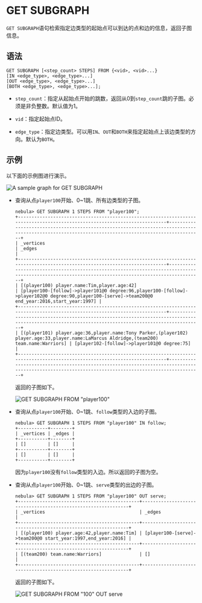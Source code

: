 # GET SUBGRAPH

`GET SUBGRAPH`语句检索指定边类型的起始点可以到达的点和边的信息，返回子图信息。

## 语法

```ngql
GET SUBGRAPH [<step_count> STEPS] FROM {<vid>, <vid>...}
[IN <edge_type>, <edge_type>...]
[OUT <edge_type>, <edge_type>...]
[BOTH <edge_type>, <edge_type>...];
```

- `step_count`：指定从起始点开始的跳数，返回从0到`step_count`跳的子图。必须是非负整数。默认值为1。

- `vid`：指定起始点ID。

- `edge_type`：指定边类型。可以用`IN`、`OUT`和`BOTH`来指定起始点上该边类型的方向。默认为`BOTH`。

## 示例

以下面的示例图进行演示。

![A sample graph for GET SUBGRAPH](https://docs-cdn.nebula-graph.com.cn/docs-2.0/2.quick-start/demo-dataset-for-quick-start.png)

- 查询从点`player100`开始、0~1跳、所有边类型的子图。

    ```ngql
    nebula> GET SUBGRAPH 1 STEPS FROM "player100";
    +--------------------------------------------------------------------------------------------------------------------------+--------------------------------------------------------------------------------------------------------------------------------------------------+
    | _vertices                                                                                                                | _edges                                                                                                                                           |
    +--------------------------------------------------------------------------------------------------------------------------+--------------------------------------------------------------------------------------------------------------------------------------------------+
    | [(player100) player.name:Tim,player.age:42]                                                                              | [player100-[follow]->player101@0 degree:96,player100-[follow]->player102@0 degree:90,player100-[serve]->team200@0 end_year:2016,start_year:1997] |
    +--------------------------------------------------------------------------------------------------------------------------+--------------------------------------------------------------------------------------------------------------------------------------------------+
    | [(player101) player.age:36,player.name:Tony Parker,(player102) player.age:33,player.name:LaMarcus Aldridge,(team200) team.name:Warriors] | [player102-[follow]->player101@0 degree:75]                                                                                      |
    +--------------------------------------------------------------------------------------------------------------------------+--------------------------------------------------------------------------------------------------------------------------------------------------+
    ```

    返回的子图如下。

    ![GET SUBGRAPH FROM "player100"](https://docs-cdn.nebula-graph.com.cn/docs-2.0/3.ngql-guide/15.subgraph-and-path/subgraph-1.png)

- 查询从点`player100`开始、0~1跳、`follow`类型的入边的子图。

    ```ngql
    nebula> GET SUBGRAPH 1 STEPS FROM "player100" IN follow;
    +-----------+--------+
    | _vertices | _edges |
    +-----------+--------+
    | []        | []     |
    +-----------+--------+
    | []        | []     |
    +-----------+--------+
    ```

    因为`player100`没有`follow`类型的入边。所以返回的子图为空。

- 查询从点`player100`开始、0~1跳、`serve`类型的出边的子图。

    ```ngql
    nebula> GET SUBGRAPH 1 STEPS FROM "player100" OUT serve;
    +---------------------------------------------+--------------------------------------------------------------+
    | _vertices                                   | _edges                                                       |
    +---------------------------------------------+--------------------------------------------------------------+
    | [(player100) player.age:42,player.name:Tim] | [player100-[serve]->team200@0 start_year:1997,end_year:2016] |
    +---------------------------------------------+--------------------------------------------------------------+
    | [(team200) team.name:Warriors]              | []                                                           |
    +---------------------------------------------+--------------------------------------------------------------+
    ```

    返回的子图如下。

    ![GET SUBGRAPH FROM "100" OUT serve](https://docs-cdn.nebula-graph.com.cn/docs-2.0/3.ngql-guide/15.subgraph-and-path/subgraph-2.png)